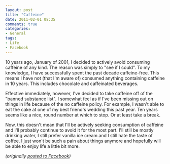 ```yaml
---
layout: post
title: "Caffeine"
date: 2011-02-01 08:35
comments: true
categories:
- General
tags:
- Life
- Facebook
---
```

10 years ago, January of 2001, I decided to actively avoid consuming caffeine of any kind.  The reason was simply to "see if I could".  To my knowledge, I have successfully spent the past decade caffeine-free.  This means I have not (that I'm aware of) consumed anything containing caffeine in 10 years.  This includes chocolate and caffeinated beverages.
 
Effective immediately, however, I've decided to take caffeine off of the "banned substance list".  I somewhat feel as if I've been missing out on things in life because of the no caffeine policy.  For example, I wasn't able to eat the cake at one of my best friend's wedding this past year.  Ten years seems like a nice, round number at which to stop.  Or at least take a break.
 
Now, this doesn't mean that I'll be actively seeking consumption of caffeine and I'll probably continue to avoid it for the most part.  I'll still be mostly drinking water, I still prefer vanilla ice cream and I still hate the taste of coffee.  I just won't be such a pain about things anymore and hopefully will be able to enjoy life a little bit more.

*(originally [posted to Facebook](https://www.facebook.com/notes/brian-creasy/caffeine/179794255390939))*
